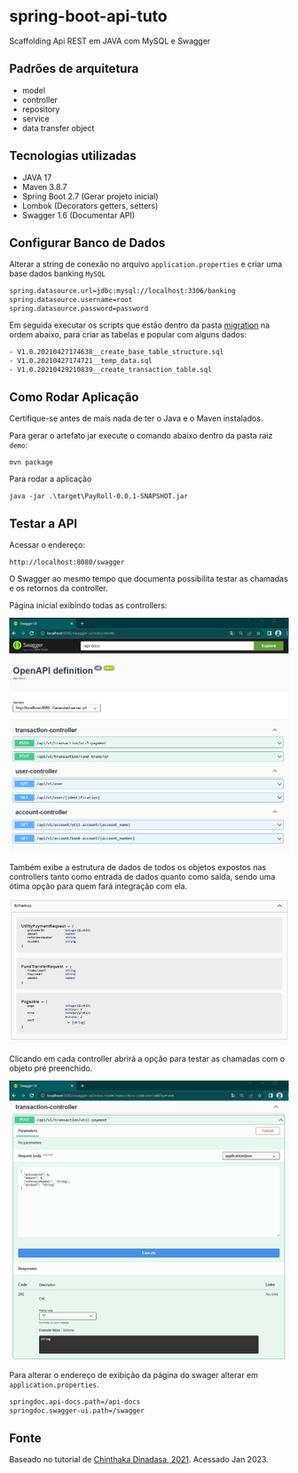 # spring-boot-api-tuto

Scaffolding Api REST em JAVA com MySQL e Swagger

## Padrões de arquitetura

* model
* controller
* repository
* service
* data transfer object

## Tecnologias utilizadas

* JAVA 17
* Maven 3.8.7
* Spring Boot 2.7 (Gerar projeto inicial)
* Lombok (Decorators getters, setters)
* Swagger 1.6 (Documentar API)

## Configurar Banco de Dados

Alterar a string de conexão no arquivo `application.properties` e criar uma base dados banking `MySQL`

    spring.datasource.url=jdbc:mysql://localhost:3306/banking
    spring.datasource.username=root
    spring.datasource.password=password

Em seguida executar os scripts que estão dentro da pasta [migration](https://github.com/sganzerla/spring-boot-api-tuto/tree/main/demo/src/main/resources/db/migration) na ordem abaixo, para criar as tabelas e popular com alguns dados:

    - V1.0.20210427174638__create_base_table_structure.sql
    - V1.0.20210427174721__temp_data.sql
    - V1.0.20210429210839__create_transaction_table.sql

## Como Rodar Aplicação

Certifique-se antes de mais nada de ter o Java e o Maven instalados.

Para gerar o artefato jar execute o comando abaixo dentro da pasta raiz `demo`:

    mvn package

Para rodar a aplicação

    java -jar .\target\PayRoll-0.0.1-SNAPSHOT.jar

## Testar a API

Acessar o endereço:

    http://localhost:8080/swagger

O Swagger ao mesmo tempo que documenta possibilita testar as chamadas e os retornos da controller.

Página inicial exibindo todas as controllers:

![image](resources/home.jpg)

Também exibe a estrutura de dados de todos os objetos expostos nas controllers tanto como entrada de dados quanto como saída, sendo uma ótima opção para quem fará integração com ela.

![image](resources/schemas.jpg)

Clicando em cada controller abrirá a opção para testar as chamadas com o objeto pré preenchido.

![image](resources/api.jpg)

Para alterar o endereço de exibição da página do swager alterar em `application.properties`.

    springdoc.api-docs.path=/api-docs
    springdoc.swagger-ui.path=/swagger

## Fonte

Baseado no tutorial de [Chinthaka Dinadasa, 2021](https://javatodev.com/microservices-core-banking-service-implementation/). Acessado Jan 2023.
